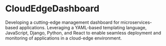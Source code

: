 # CloudEdgeDashboard
Developing a cutting-edge management dashboard for microservices-based applications. Leveraging a YAML-based templating language, JavaScript, Django, Python, and React to enable seamless deployment and monitoring of applications in a cloud-edge environment.
